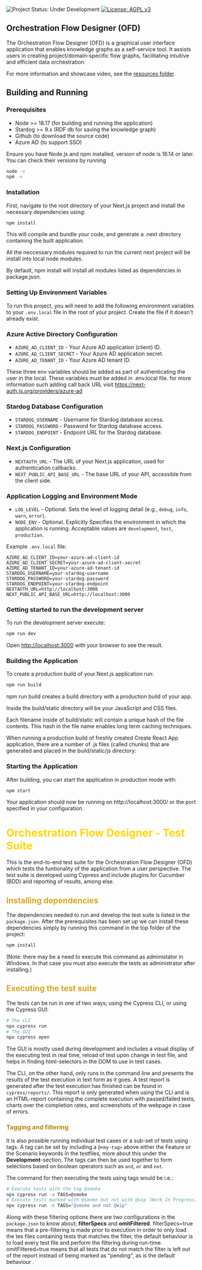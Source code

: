 ![Project Status: Under Development](https://img.shields.io/badge/Status-Under%20Development-orange)
[![License: AGPL v3](https://img.shields.io/badge/License-AGPL%20v3-blue.svg)](https://www.gnu.org/licenses/agpl-3.0)

## Orchestration Flow Designer (OFD)

The Orchestration Flow Designer (OFD) is a graphical user interface application that enables knowledge graphs as a self-service tool. It assists users in creating project/domain-specific flow graphs, facilitating intuitive and efficient data orchestration.

For more information and showcase video, see the [resources folder](https://github.com/scania/sdos/tree/main/doc/resources).

## Building and Running

### Prerequisites

- Node >= 18.17 (for building and running the application)
- Stardog >= 9.x (RDF db for saving the knowledge graph)
- Github (to download the source code)
- Azure AD (to support SSO)

Ensure you have Node.js and npm installed, version of node is 16.14 or later. You can check their versions by running

```bash
node -v
npm -v
```

### Installation

First, navigate to the root directory of your Next.js project and install the necessary dependencies using:

```bash
npm install
```

This will compile and bundle your code, and generate a .next directory containing the built application.

All the neccessary modules required to run the current next project will be install into local node modules.

By default, npm install will install all modules listed as dependencies in package.json.

### Setting Up Environment Variables

To run this project, you will need to add the following environment variables to your `.env.local` file in the root of your project. Create the file if it doesn't already exist.

### Azure Active Directory Configuration

- `AZURE_AD_CLIENT_ID` - Your Azure AD application (client) ID.
- `AZURE_AD_CLIENT_SECRET` - Your Azure AD application secret.
- `AZURE_AD_TENANT_ID` - Your Azure AD tenant ID.

These three env variables should be added as part of authenticating the user in the local. These variables must be added in .env.local file. for more information such adding call back URL visit https://next-auth.js.org/providers/azure-ad

### Stardog Database Configuration

- `STARDOG_USERNAME` - Username for Stardog database access.
- `STARDOG_PASSWORD` - Password for Stardog database access.
- `STARDOG_ENDPOINT` - Endpoint URL for the Stardog database.

### Next.js Configuration

- `NEXTAUTH_URL` - The URL of your Next.js application, used for authentication callbacks.
- `NEXT_PUBLIC_API_BASE_URL` - The base URL of your API, accessible from the client side.

### Application Logging and Environment Mode

- `LOG_LEVEL` - Optional. Sets the level of logging detail (e.g., `debug`, `info`, `warn`, `error`).
- `NODE_ENV` - Optional. Explicitly Specifies the environment in which the application is running. Acceptable values are `development`, `test`, `production`.

Example `.env.local` file:

```env
AZURE_AD_CLIENT_ID=your-azure-ad-client-id
AZURE_AD_CLIENT_SECRET=your-azure-ad-client-secret
AZURE_AD_TENANT_ID=your-azure-ad-tenant-id
STARDOG_USERNAME=your-stardog-username
STARDOG_PASSWORD=your-stardog-password
STARDOG_ENDPOINT=your-stardog-endpoint
NEXTAUTH_URL=http://localhost:3000
NEXT_PUBLIC_API_BASE_URL=http://localhost:3000
```

### Getting started to run the development server

To run the development server execute:

```bash
npm run dev
```

Open [http://localhost:3000](http://localhost:3000) with your browser to see the result.

### Building the Application

To create a production build of your Next.js application run:

```bash
npm run build
```

npm run build creates a build directory with a production build of your app.

Inside the build/static directory will be your JavaScript and CSS files.

Each filename inside of build/static will contain a unique hash of the file contents. This hash in the file name enables long term caching techniques.

When running a production build of freshly created Create React App application, there are a number of .js files (called chunks) that are generated and placed in the build/static/js directory:

### Starting the Application

After building, you can start the application in production mode with:

```bash
npm start
```

Your application should now be running on http://localhost:3000/ or the port specified in your configuration.

# <span style="color:gold">Orchestration Flow Designer - Test Suite</span>

This is the end-to-end test suite for the Orchestration Flow Designer (OFD) which tests the funtionality of the application from a user perspective.
The test suite is developed using Cypress and include plugins for Cucumber (BDD) and reporting of results, among else.

## <span style="color:goldenrod">Installing dependencies </span>

The dependencies needed to run and develop the test suite is listed in the `package.json`. After the prerequisites has been set up we can install these dependencies simply by running this command in the top folder of the project:

```bash
npm install
```

(Note: there may be a need to execute this command as administator in Windows. In that case you must also execute the tests as administrator after installing.)

## <span style="color:goldenrod">Executing the test suite</span>

The tests can be run in one of two ways; using the Cypress CLI, or using the Cypress GUI:

```bash
# The CLI
npx cypress run
# The GUI
npx cypress open
```

The GUI is mostly used during development and includes a visual display of the executing test in real time, reload of test upon change in test file, and helps in finding html-selectors in the DOM to use in test cases.

The CLI, on the other hand, only runs in the command line and presents the results of the test execution in text form as it goes. A test report is generated after the test execution has finished can be found in `cypress/reports/`. This report is only generated when using the CLI and is an HTML-report containing the complete execution with passed/failed tests, charts over the completion rates, and screenshots of the webpage in case of errors.

### <span style="color:darkgoldenrod">Tagging and filtering</span>

It is also possible running individual test cases or a sub-set of tests using tags. A tag can be set by including a `@<my-tag>` above either the Feature or the Scenario keywords in the testfiles, more about this under the **Development**-section.
The tags can then be used together to form selections based on boolean operators such as `and`, `or` and `not`.

The command for then executing the tests using tags would be i.e.:

```bash
# Execute tests with the tag @smoke
npx cypress run -e TAGS=@smoke
# Execute tests marked with @smoke but not with @wip (Work In Progress)
npx cypress run -e TAGS="@smoke and not @wip"
```

Along with these filtering options there are two configurations in the `package.json` to know about; **filterSpecs** and **omitFiltered**.
filterSpecs=true means that a pre-filtering is made prior to execution in order to only load the tes files containing tests that matches the filter, the default behaviour is to load every test file and perform the filtering during run-time. omitFiltered=true means that all tests that do not match the filter is left out of the report instead of being marked as "pending", as is the default behaviour .
